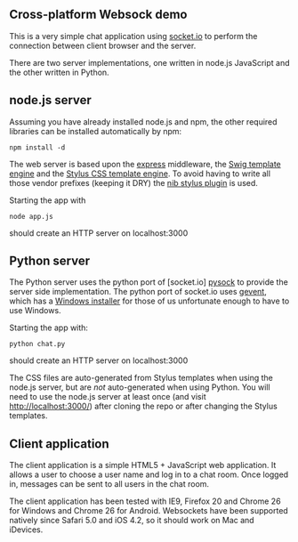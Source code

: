 Cross-platform Websock demo
---------------------------
This is a very simple chat application using [socket.io][sockio] to perform the connection
between client browser and the server.

  [sockio]: https://github.com/learnboost/socket.io/
    
There are two server implementations, one written in node.js JavaScript and 
the other written in Python.

node.js server
--------------
Assuming you have already installed node.js and npm, the other required
libraries can be installed automatically by npm:

    npm install -d
    
The web server is based upon the [express][expressjs] middleware, the 
[Swig template engine][swig] and the [Stylus CSS template engine][stylus]. To
avoid having to write all those vendor prefixes (keeping it DRY) the
[nib stylus plugin][nib] is used.

  [expressjs]: http://expressjs.com/
  [swig]: http://paularmstrong.github.io/swig/
  [stylus]: http://learnboost.github.io/stylus/
  [nib]: https://github.com/visionmedia/nib/
   
   
Starting the app with

    node app.js
    
should create an HTTP server on localhost:3000

Python server
-------------
The Python server uses the python port of [socket.io] [pysock] to provide the
server side implementation. The python port of socket.io uses [gevent][gevent],
which has a [Windows installer][gevent-win] for those of us unfortunate enough
to have to use Windows. 

  [pysock]: https://github.com/abourget/gevent-socketio
  [gevent]: http://www.gevent.org/ "The gevent coroutine-based Python networking library"
  [gevent-win]: https://pypi.python.org/packages/2.7/g/gevent/gevent-0.13.8.win32-py2.7.msi

Starting the app with:

    python chat.py
    
should create an HTTP server on localhost:3000

The CSS files are auto-generated from Stylus templates when using the node.js
server, but are *not* auto-generated when using Python. You will need to use the
node.js server at least once (and visit <http://localhost:3000/>) after cloning
the repo or after changing the Stylus templates.

Client application
------------------
The client application is a simple HTML5 + JavaScript web application. It
allows a user to choose a user name and log in to a chat room. Once logged in,
messages can be sent to all users in the chat room.

The client application has been tested with IE9, Firefox 20 and Chrome 26 for
Windows and Chrome 26 for Android. Websockets have been supported natively since
Safari 5.0 and iOS 4.2, so it should work on Mac and iDevices.

